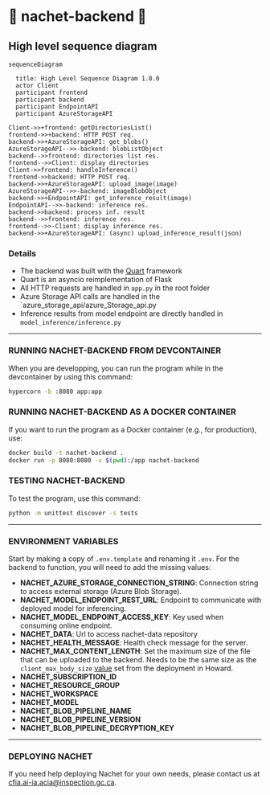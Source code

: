 # :microscope: nachet-backend 🌱

## High level sequence diagram

```mermaid
sequenceDiagram

  title: High Level Sequence Diagram 1.0.0
  actor Client
  participant frontend
  participant backend
  participant EndpointAPI
  participant AzureStorageAPI

Client->>+frontend: getDirectoriesList()
frontend->>+backend: HTTP POST req.
backend->>+AzureStorageAPI: get_blobs()
AzureStorageAPI-->>-backend: blobListObject
backend-->>frontend: directories list res.
frontend-->>Client: display directories
Client->>frontend: handleInference()
frontend->>backend: HTTP POST req.
backend->>+AzureStorageAPI: upload_image(image)
AzureStorageAPI-->>-backend: imageBlobObject
backend->>+EndpointAPI: get_inference_result(image)
EndpointAPI-->>-backend: inference res.
backend->>backend: process inf. result
backend-->>frontend: inference res.
frontend-->>-Client: display inference res.
backend->>+AzureStorageAPI: (async) upload_inference_result(json)
```

### Details

- The backend was built with the [Quart](http://pgjones.gitlab.io/quart/) framework
- Quart is an asyncio reimplementation of Flask
- All HTTP requests are handled in `app.py` in the root folder
- Azure Storage API calls are handled in the `azure_storage_api/azure_Storage_api.py
- Inference results from model endpoint are directly handled in `model_inference/inference.py`

****

### RUNNING NACHET-BACKEND FROM DEVCONTAINER

When you are developping, you can run the program while in the devcontainer by
using this command:

```bash
hypercorn -b :8080 app:app
```

### RUNNING NACHET-BACKEND AS A DOCKER CONTAINER

If you want to run the program as a Docker container (e.g., for production), use:

```bash
docker build -t nachet-backend .
docker run -p 8080:8080 -v $(pwd):/app nachet-backend
```

### TESTING NACHET-BACKEND

To test the program, use this command:

```bash
python -m unittest discover -s tests
```

****

### ENVIRONMENT VARIABLES

Start by making a copy of `.env.template` and renaming it `.env`. For the
backend to function, you will need to add the missing values:

- **NACHET_AZURE_STORAGE_CONNECTION_STRING**: Connection string to access
  external storage (Azure Blob Storage).
- **NACHET_MODEL_ENDPOINT_REST_URL**: Endpoint to communicate with deployed
  model for inferencing.
- **NACHET_MODEL_ENDPOINT_ACCESS_KEY**: Key used when consuming online endpoint.
- **NACHET_DATA**: Url to access nachet-data repository
- **NACHET_HEALTH_MESSAGE**: Health check message for the server.
- **NACHET_MAX_CONTENT_LENGTH**: Set the maximum size of the file that can be
  uploaded to the backend. Needs to be the same size as the
  `client_max_body_size`
  [value](https://github.com/ai-cfia/howard/blob/dedee069f051ba743122084fcb5d5c97c2499359/kubernetes/aks/apps/nachet/base/nachet-ingress.yaml#L13)
  set from the deployment in Howard.
- **NACHET_SUBSCRIPTION_ID**
- **NACHET_RESOURCE_GROUP**
- **NACHET_WORKSPACE**
- **NACHET_MODEL**
- **NACHET_BLOB_PIPELINE_NAME**
- **NACHET_BLOB_PIPELINE_VERSION**
- **NACHET_BLOB_PIPELINE_DECRYPTION_KEY**

****

### DEPLOYING NACHET

If you need help deploying Nachet for your own needs, please contact us at
<cfia.ai-ia.acia@inspection.gc.ca>.

